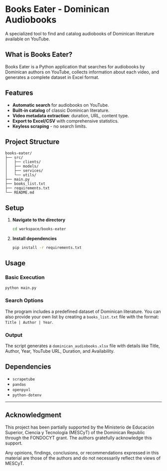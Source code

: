 # Books Eater - Dominican Audiobooks

A specialized tool to find and catalog audiobooks of Dominican literature available on YouTube.

## What is Books Eater?

Books Eater is a Python application that searches for audiobooks by Dominican authors on YouTube, collects information about each video, and generates a complete dataset in Excel format.

## Features

- **Automatic search** for audiobooks on YouTube.
- **Built-in catalog** of classic Dominican literature.
- **Video metadata extraction**: duration, URL, content type.
- **Export to Excel/CSV** with comprehensive statistics.
- **Keyless scraping** - no search limits.

## Project Structure

```
books-eater/
├── src/
│   ├── clients/
│   ├── models/
│   ├── services/
│   └── utils/
├── main.py
├── books_list.txt
├── requirements.txt
└── README.md
```

## Setup

1.  **Navigate to the directory**
    ```bash
    cd workspace/books-eater
    ```

2.  **Install dependencies**
    ```bash
    pip install -r requirements.txt
    ```

## Usage

### Basic Execution
```bash
python main.py
```

### Search Options

The program includes a predefined dataset of Dominican literature. You can also provide your own list by creating a `books_list.txt` file with the format: `Title | Author | Year`.

### Output

The script generates a `dominican_audiobooks.xlsx` file with details like Title, Author, Year, YouTube URL, Duration, and Availability.

## Dependencies

- `scrapetube`
- `pandas`
- `openpyxl`
- `python-dotenv`

---

## Acknowledgment

This project has been partially supported by the Ministerio de Educación Superior, Ciencia y Tecnología (MESCyT) of the Dominican Republic through the FONDOCYT grant. The authors gratefully acknowledge this support.

Any opinions, findings, conclusions, or recommendations expressed in this material are those of the authors and do not necessarily reflect the views of MESCyT.
